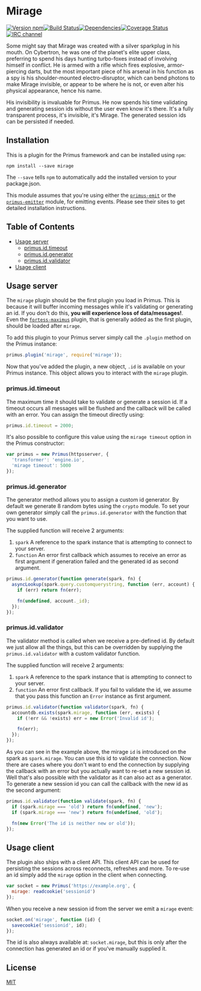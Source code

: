 # Mirage

[![Version npm](https://img.shields.io/npm/v/mirage.svg?style=flat-square)](http://browsenpm.org/package/mirage)[![Build Status](https://img.shields.io/travis/primus/mirage/master.svg?style=flat-square)](https://travis-ci.org/primus/mirage)[![Dependencies](https://img.shields.io/david/primus/mirage.svg?style=flat-square)](https://david-dm.org/primus/mirage)[![Coverage Status](https://img.shields.io/coveralls/primus/mirage/master.svg?style=flat-square)](https://coveralls.io/r/primus/mirage?branch=master)[![IRC channel](https://img.shields.io/badge/IRC-irc.freenode.net%23primus-00a8ff.svg?style=flat-square)](https://webchat.freenode.net/?channels=primus)

Some might say that Mirage was created with a silver sparkplug in his mouth. On
Cybertron, he was one of the planet's elite upper class, preferring to spend his
days hunting turbo-foxes instead of involving himself in conflict. He is armed
with a rifle which fires explosive, armor-piercing darts, but the most important
piece of his arsenal in his function as a spy is his shoulder-mounted
electro-disruptor, which can bend photons to make Mirage invisible, or appear to
be where he is not, or even alter his physical appearance, hence his name.

His invisibility is invaluable for Primus. He now spends his time validating and
generating session ids without the user even know it's there. It's a fully
transparent process, it's invisible, it's Mirage. The generated session ids can
be persisted if needed.

## Installation

This is a plugin for the Primus framework and can be installed using `npm`:

```
npm install --save mirage
```

The `--save` tells `npm` to automatically add the installed version to your
package.json.

This module assumes that you're using either the [`primus-emit`](https://github.com/primus/emit)
or the [`primus-emitter`](https://github.com/cayasso/primus-emitter) module,
for emitting events. Please see their sites to get detailed installation
instructions.

## Table of Contents

- [Usage server](#usage-server)
  - [primus.id.timeout](#primusidtimeout)
  - [primus.id.generator](#primusidgenerator)
  - [primus.id.validator](#primusidvalidator)
- [Usage client](#usage-client)

## Usage server

The `mirage` plugin should be the first plugin you load in Primus. This is
because it will buffer incoming messages while it's validating or generating
an id. If you don't do this, **you will experience loss of data/messages!**.
Even the [`fortess-maximus`](https://github.com/primus/fortress-maximus) plugin,
that is generally added as the first plugin, should be loaded after `mirage`.

To add this plugin to your Primus server simply call the `.plugin` method on the
Primus instance:

```js
primus.plugin('mirage', require('mirage'));
```

Now that you've added the plugin, a new object, `.id` is available on your Primus
instance. This object allows you to interact with the `mirage` plugin.

### primus.id.timeout

The maximum time it should take to validate or generate a session id. If
a timeout occurs all messages will be flushed and the callback will be called
with an error. You can assign the timeout directly using:

```js
primus.id.timeout = 2000;
```

It's also possible to configure this value using the `mirage timeout` option
in the Primus constructor:

```js
var primus = new Primus(httpsserver, {
  'transformer': 'engine.io',
  'mirage timeout': 5000
});
```

### primus.id.generator

The generator method allows you to assign a custom id generator. By default we
generate 8 random bytes using the `crypto` module. To set your own generator
simply call the `primus.id.generator` with the function that you want to use.

The supplied function will receive 2 arguments:

1. `spark` A reference to the spark instance that is attempting to connect to
   your server.
2. `function` An error first callback which assumes to receive an error as first
   argument if generation failed and the generated id as second argument.

```js
primus.id.generator(function generate(spark, fn) {
  asyncLookup(spark.query.customquerystring, function (err, account) {
    if (err) return fn(err);

    fn(undefined, account._id);
  });
});
```

### primus.id.validator

The validator method is called when we receive a pre-defined id. By default
we just allow all the things, but this can be overridden by supplying the
`primus.id.validator` with a custom validator function.

The supplied function will receive 2 arguments:

1. `spark` A reference to the spark instance that is attempting to connect to
  your server.
2. `function` An error first callback. If you fail to validate the id, we assume
  that you pass this function an `Error` instance as first argument.

```js
primus.id.validator(function validator(spark, fn) {
  accountdb.exists(spark.mirage, function (err, exists) {
    if (!err && !exists) err = new Error('Invalid id');

    fn(err);
  });
});
```

As you can see in the example above, the mirage `id` is introduced on the spark
as `spark.mirage`. You can use this id to validate the connection. Now there are
cases where you don't want to end the connection by supplying the callback with
an error but you actually want to re-set a new session id. Well that's also
possible with the validator as it can also act as a generator. To generate a
new session id you can call the callback with the new id as the second argument:

```js
primus.id.validator(function validate(spark, fn) {
  if (spark.mirage === 'old') return fn(undefined, 'new');
  if (spark.mirage === 'new') return fn(undefined, 'old');

  fn(new Error('The id is neither new or old'));
});
```

## Usage client

The plugin also ships with a client API. This client API can be used for
persisting the sessions across reconnects, refreshes and more. To re-use an id
simply add the `mirage` option in the client when connecting.

```js
var socket = new Primus('https://example.org', {
  mirage: readcookie('sessionid')
});
```

When you receive a new session id from the server we emit a `mirage` event:

```js
socket.on('mirage', function (id) {
  savecookie('sessionid', id);
});
```

The id is also always available at: `socket.mirage`, but this is only after the
connection has generated an id or if you've manually supplied it.

## License

[MIT](LICENSE)
